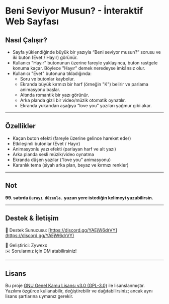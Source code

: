 # Beni Seviyor Musun? - İnteraktif Web Sayfası

## Nasıl Çalışır?
- Sayfa yüklendiğinde büyük bir yazıyla “Beni seviyor musun?” sorusu ve iki buton (Evet / Hayır) görünür.  
- Kullanıcı "Hayır" butonunun üzerine fareyle yaklaşınca, buton rastgele konuma kaçar. Böylece "Hayır" demek neredeyse imkânsız olur.  
- Kullanıcı "Evet" butonuna tıkladığında:  
  - Soru ve butonlar kaybolur.  
  - Ekranda büyük kırmızı bir harf (örneğin "K") belirir ve parlama animasyonu başlar.  
  - Altında romantik bir yazı görünür.  
  - Arka planda gizli bir video/müzik otomatik oynatılır.  
  - Ekranda yukarıdan aşağıya “love you” yazıları yağmur gibi akar.  

---

## Özellikler
- Kaçan buton efekti (fareyle üzerine gelince hareket eder)  
- Etkileşimli butonlar (Evet / Hayır)  
- Animasyonlu yazı efekti (parlayan harf ve alt yazı)  
- Arka planda sesli müzik/video oynatma  
- Ekranda düşen yazılar (“love you” animasyonu)  
- Karanlık tema (siyah arka plan, beyaz ve kırmızı renkler)  

---

## Not
**99. satırda `Burayı düzenle.` yazan yere istediğin kelimeyi yazabilirsin.**

---

## Destek & İletişim
💬 Destek Sunucusu: [https://discord.gg/YAEjW6drVY](https://discord.gg/YAEjW6drVY)  

👤 Geliştirici: Zywexx  
✉️ Sorularınız için DM atabilirsiniz!

---

## Lisans
Bu proje [GNU Genel Kamu Lisansı v3.0 (GPL-3.0)](https://www.gnu.org/licenses/gpl-3.0.tr.html) ile lisanslanmıştır.  
Yazılımı özgürce kullanabilir, değiştirebilir ve dağıtabilirsiniz; ancak aynı lisans şartlarına uymanız gerekir.
